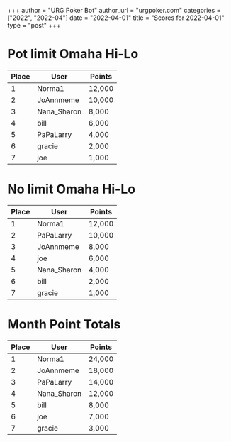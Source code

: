 +++
author = "URG Poker Bot"
author_url = "urgpoker.com"
categories = ["2022", "2022-04"]
date = "2022-04-01"
title = "Scores for 2022-04-01"
type = "post"
+++
# Pot limit Omaha Hi-Lo

| Place | User | Points |
|-------|------|--------|
| 1 | Norma1 | 12,000 |
| 2 | JoAnnmeme | 10,000 |
| 3 | Nana_Sharon | 8,000 |
| 4 | bill | 6,000 |
| 5 | PaPaLarry | 4,000 |
| 6 | gracie | 2,000 |
| 7 | joe | 1,000 |

# No limit Omaha Hi-Lo

| Place | User | Points |
|-------|------|--------|
| 1 | Norma1 | 12,000 |
| 2 | PaPaLarry | 10,000 |
| 3 | JoAnnmeme | 8,000 |
| 4 | joe | 6,000 |
| 5 | Nana_Sharon | 4,000 |
| 6 | bill | 2,000 |
| 7 | gracie | 1,000 |

# Month Point Totals

| Place | User | Points |
|-------|------|--------|
| 1 | Norma1 | 24,000 |
| 2 | JoAnnmeme | 18,000 |
| 3 | PaPaLarry | 14,000 |
| 4 | Nana_Sharon | 12,000 |
| 5 | bill | 8,000 |
| 6 | joe | 7,000 |
| 7 | gracie | 3,000 |
